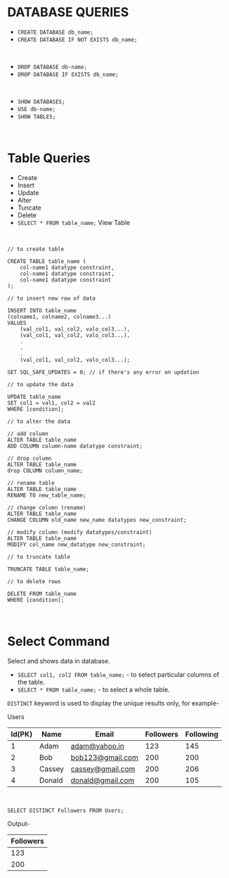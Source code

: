 # DATABASE QUERIES

* `CREATE DATABASE db_name;`
* `CREATE DATABASE IF NOT EXISTS db_name;`

<br>

* `DROP DATABASE db-name;`
* `DROP DATABASE IF EXISTS db_name;`

<br>

* `SHOW DATABASES;`
* `USE db-name;`
* `SHOW TABLES;`

<br>

# Table Queries

* Create
* Insert
* Update
* Alter
* Tuncate
* Delete
* `SELECT * FROM table_name;` View Table

<br>

```
// to create table

CREATE TABLE table_name (
    col-name1 datatype constraint,
    col-name1 datatype constraint, 
    col-name1 datatype constraint
);
```

```
// to insert new row of data

INSERT INTO table_name 
(colname1, colname2, colname3...)
VALUES
    (val_col1, val_col2, valo_col3...),
    (val_col1, val_col2, valo_col3...),
    .
    .
    .
    (val_col1, val_col2, valo_col3...);
```

```
SET SQL_SAFE_UPDATES = 0; // if there's any error on updation

// to update the data

UPDATE table_name
SET col1 = val1, col2 = val2
WHERE [condition];
```

```
// to alter the data 

// add column
ALTER TABLE table_name
ADD COLUMN column-name datatype constraint;

// drop column
ALTER TABLE table_name
drop COLUMN column_name;

// rename table
ALTER TABLE table_name
RENAME TO new_table_name;

// change column (rename)
ALTER TABLE table_name
CHANGE COLUMN old_name new_name datatypes new_constraint;

// modify column (modify datatypes/constraint)
ALTER TABLE table_name
MODIFY col_name new_datatype new_constraint;
```

```
// to truncate table

TRUNCATE TABLE table_name;
```

```
// to delete rows

DELETE FROM table_name
WHERE [condition];
```

<br>

# Select Command

Select and shows data in database.

* `SELECT col1, col2 FROM table_name;` - to select particular columns of the table.
* `SELECT * FROM table_name;` - to select a whole table. 

`DISTINCT` keyword is used to display the unique results only, for example- 

Users

| Id(PK) | Name  | Email  | Followers  | Following  |
|--------|--------|--------|--------|--------|
| 1   | Adam   | adam@yahoo.in | 123   | 145   |
| 2   | Bob   | bob123@gmail.com | 200   | 200   |
| 3   | Cassey   | cassey@gmail.com | 200 | 206   |
| 4   | Donald   |  donald@gmail.com  | 200 | 105 |

<br>

`SELECT DISTINCT Followers FROM Users;`

Output-

| Followers |
|--------|
| 123   |
| 200   |
